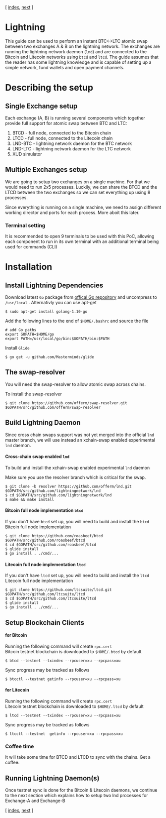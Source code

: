 [ [index](/README.md), [next](/LIGHTNING-01-peers.md) ]

# Lightning
This guide can be used to perform an instant BTC<->LTC atomic swap between two exchanges A & B on the lightning network. The exchanges are running the lightning network daemon (`lnd`) and are connected to the Bitcoin and Litecoin networks using `btcd` and `ltcd`. The guide assumes that the reader has some lightning knowledge and is capable of setting up a simple network, fund wallets and open payment channels.

# Describing the setup

## Single Exchange setup
Each exchange (A, B) is running several components which together provide full support for atomic swap between BTC and LTC:
1. BTCD - full node, connected to the Bitcoin chain
2. LTCD - full node, connected to the Litecoin chain
3. LND-BTC - lightning network daemon for the BTC network
4. LND-LTC - lightning network daemon for the LTC network
5. XUD simulator 

## Multiple Exchanges setup
We are going to setup two exchanges on a single machine. For that we would need to run 2x5 processes. Luckily, we can share the BTCD and the LTCD between the two exchanges so we can set everything up using 8 processes. 

Since everything is running on a single machine, we need to assign different working director and ports for each process. More aboit this later.

### Terminal setting
It is recommended to open 9 terminals to be used with this PoC, allowing each component to run in its own terminal with an additional terminal being used for commands (CLI) 

# Installation 
## Install Lightning Dependencies
Download latest `Go` package from [offical Go repository](https://golang.org/dl/) and uncompress to `/usr/local` .
Alternativly you can use apt-get
```shell
$ sudo apt-get install golang-1.10-go
```

Add the following lines to the end of `$HOME/.bashrc` and source the file 
```shell
# add Go paths
export GOPATH=$HOME/go
export PATH=/usr/local/go/bin:$GOPATH/bin:$PATH
```

Install `Glide`
```shell
$ go get -u github.com/Masterminds/glide
```

## The swap-resolver
You will need the swap-resolver to allow atomic swap across chains.  

To install the swap-resolver 
```shell
$ git clone https://github.com/offerm/swap-resolver.git $GOPATH/src/github.com/offerm/swap-resolver
```

## Build Lightning Daemon

Since cross chain swaps support was not yet merged into the official `lnd` master branch, we will use instead an xchain-swap enabled experimental `lnd` daemon. 

#### Cross-chain swap enabled `lnd`
To build and install the xchain-swap enabled experimental `lnd` daemon 

Make sure you use the resolver branch which is critical for the swap.
```shell
$ git clone -b resolver https://github.com/offerm/lnd.git $GOPATH/src/github.com/lightningnetwork/lnd
$ cd $GOPATH/src/github.com/lightningnetwork/lnd
$ make && make install
```

#### Bitcoin full node implementation `btcd`
If you don't have `btcd` set up, you will need to build and install the `btcd` Bitcoin full node implementation
```shell
$ git clone https://github.com/roasbeef/btcd $GOPATH/src/github.com/roasbeef/btcd
$ cd $GOPATH/src/github.com/roasbeef/btcd
$ glide install
$ go install . ./cmd/...
```

#### Litecoin full node implementation `ltcd`
If you don't have `ltcd` set up, you will need to build and install the `ltcd` Litecoin full node implementation
```shell
$ git clone https://github.com/ltcsuite/ltcd.git $GOPATH/src/github.com/ltcsuite/ltcd
$ cd $GOPATH/src/github.com/ltcsuite/ltcd
$ glide install
$ go install . ./cmd/...
```

## Setup Blockchain Clients

#### for Bitcoin
Running the following command will create `rpc.cert`  
Bitcoin testnet blockchain is downloaded to `$HOME/.btcd` by default
```shell
$ btcd --testnet --txindex --rpcuser=xu --rpcpass=xu
```

Sync progress may be tracked as follows
```shell
$ btcctl --testnet getinfo --rpcuser=xu --rpcpass=xu
```

#### for Litecoin
Running the following command will create `rpc.cert`  
Litecoin testnet blockchain is downloaded to `$HOME/.ltcd` by default
```shell
$ ltcd --testnet --txindex --rpcuser=xu --rpcpass=xu
```

Sync progress may be tracked as follows
```shell
$ ltcctl --testnet  getinfo --rpcuser=xu --rpcpass=xu
```

### Coffee time
It will take some time for BTCD and LTCD to sync with the chains. Get a coffee.


## Running Lightning Daemon(s)
Once testnet sync is done for the Bitcoin & Litecoin daemons, we continue to the next section which explains how to setup two lnd processes for Exchange-A and Exchange-B

[ [index](/README.md), [next](/LIGHTNING-01-peers.md) ]

